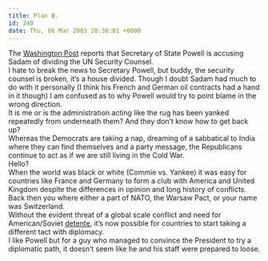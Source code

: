 ```yaml
---
title: Plan B.
id: 340
date: Thu, 06 Mar 2003 20:36:01 +0000
---
```


The [Washington Post](http://www.washingtonpost.com/wp-dyn/articles/A46341-2003Mar5.html) reports that Secretary of State Powell is accusing Sadam of dividing the UN Security Counsel.  
 I hate to break the news to Secretary Powell, but buddy, the security counsel is broken, it’s a house divided. Though I doubt Sadam had much to do with it personally (I think his French and German oil contracts had a hand in it though) I am confused as to why Powell would try to point blame in the wrong direction.  
 It is me or is the administration acting like the rug has been yanked repeatedly from underneath them? And they don’t know how to get back up?  
 Whereas the Democrats are taking a nap, dreaming of a sabbatical to India where they can find themselves and a party message, the Republicans continue to act as if we are still living in the Cold War.  
 Hello?  
 When the world was black or white (Commie vs. Yankee) it was easy for countries like France and Germany to form a club with America and United Kingdom despite the differences in opinion and long history of conflicts. Back then you where either a part of NATO, the Warsaw Pact, or your name was Switzerland.  
 Without the evident threat of a global scale conflict and need for American/Soviet [detente](http://www.cnn.com/SPECIALS/cold.war/episodes/16/), it’s now possible for countries to start taking a different tact with diplomacy.  
 I like Powell but for a guy who managed to convince the President to try a diplomatic path, it doesn’t seem like he and his staff were prepared to loose.


